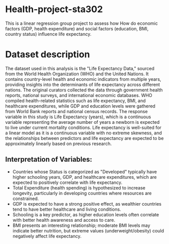 # Health-project-sta302
This is a linear regression group project to assess how How do economic factors (GDP, health expenditure) and social factors (education, BMI, country status) influence life expectancy.

# Dataset description

The dataset used in this analysis is the "Life Expectancy Data," sourced from the World Health Organization (WHO) and the United Nations. It contains country-level health and economic indicators from multiple years, providing insights into the determinants of life expectancy across different nations. The original curators collected the data through government health reports, national surveys, and international economic databases. WHO compiled health-related statistics such as life expectancy, BMI, and healthcare expenditures, while GDP and education levels were gathered from World Bank reports and national census records.
The response variable in this study is Life Expectancy (years), which is a continuous variable representing the average number of years a newborn is expected to live under current mortality conditions. Life expectancy is well-suited for a linear model as it is a continuous variable with no extreme skewness, and the relationships between predictors and life expectancy are expected to be approximately linearly based on previous research.

## Interpretation of Variables:
* Countries whose Status is categorized as "Developed" typically have higher schooling years, GDP, and healthcare expenditures, which are expected to positively correlate with life expectancy.
* Total Expenditure (health spending) is hypothesized to increase longevity, particularly in developing countries where resources are constrained.
* GDP is expected to have a strong positive effect, as wealthier countries tend to have better healthcare and living conditions.
* Schooling is a key predictor, as higher education levels often correlate with better health awareness and access to care.
* BMI presents an interesting relationship; moderate BMI levels may indicate better nutrition, but extreme values (underweight/obesity) could negatively affect life expectancy.


